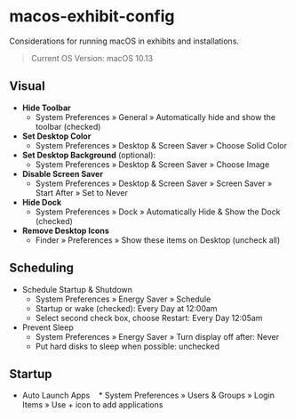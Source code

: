 # macos-exhibit-config
Considerations for running macOS in exhibits and installations. 

> Current OS Version: macOS 10.13

## Visual
  * __Hide Toolbar__
    * System Preferences » General » Automatically hide and show the toolbar (checked)
  * __Set Desktop Color__
    * System Preferences » Desktop & Screen Saver » Choose Solid Color
  * __Set Desktop Background__ (optional): 
    * System Preferences » Desktop & Screen Saver » Choose Image
  * __Disable Screen Saver__
    * System Preferences » Desktop & Screen Saver » Screen Saver » Start After » Set to Never
  * __Hide Dock__
    * System Preferences » Dock » Automatically Hide & Show the Dock (checked)
  * __Remove Desktop Icons__
    * Finder » Preferences » Show these items on Desktop (uncheck all)
 
## Scheduling
  * Schedule Startup & Shutdown
    * System Preferences » Energy Saver » Schedule
    * Startup or wake (checked): Every Day at 12:00am
    * Select second check box, choose Restart: Every Day 12:05am
  * Prevent Sleep
    * System Preferences » Energy Saver » Turn display off after: Never
    * Put hard disks to sleep when possible: unchecked
    
## Startup
  * Auto Launch Apps
    * System Preferences » Users & Groups » Login Items » Use + icon to add applications
